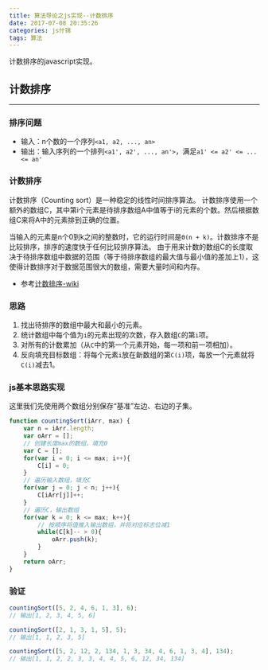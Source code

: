 ```yaml
---
title: 算法导论之js实现--计数排序
date: 2017-07-08 20:35:26
categories: js什锦
tags: 算法
---
```

计数排序的javascript实现。
<!--more-->

## 计数排序
-----
### 排序问题
- 输入：n个数的一个序列`<a1, a2, ..., an>`
- 输出：输入序列的一个排列`<a1', a2', ..., an'>`，满足`a1' <= a2' <= ... <= an'`

### 计数排序
计数排序（Counting sort）是一种稳定的线性时间排序算法。
计数排序使用一个额外的数组C，其中第i个元素是待排序数组A中值等于i的元素的个数。然后根据数组C来将A中的元素排到正确的位置。

当输入的元素是n个0到k之间的整数时，它的运行时间是`Θ(n + k)`。计数排序不是比较排序，排序的速度快于任何比较排序算法。
由于用来计数的数组C的长度取决于待排序数组中数据的范围（等于待排序数组的最大值与最小值的差加上1），这使得计数排序对于数据范围很大的数组，需要大量时间和内存。

- 参考[计数排序-wiki](https://zh.wikipedia.org/wiki/%E8%AE%A1%E6%95%B0%E6%8E%92%E5%BA%8F)

### 思路
1. 找出待排序的数组中最大和最小的元素。
2. 统计数组中每个值为`i`的元素出现的次数，存入数组`C`的第`i`项。
3. 对所有的计数累加（从`C`中的第一个元素开始，每一项和前一项相加）。
4. 反向填充目标数组：将每个元素`i`放在新数组的第`C(i)`项，每放一个元素就将`C(i)`减去1。

### js基本思路实现
这里我们先使用两个数组分别保存“基准”左边、右边的子集。

``` javascript
function countingSort(iArr, max) {
    var n = iArr.length;
    var oArr = [];
    // 创建长度max的数组，填充0
    var C = [];
    for(var i = 0; i <= max; i++){
        C[i] = 0;
    }
    // 遍历输入数组，填充C
    for(var j = 0; j < n; j++){
        C[iArr[j]]++;
    }
    // 遍历C，输出数组
    for(var k = 0; k <= max; k++){
        // 按顺序将值推入输出数组，并将对应标志位减1
        while(C[k]-- > 0){
            oArr.push(k);
        }
    }
    return oArr;
}
```

### 验证
``` javascript
countingSort([5, 2, 4, 6, 1, 3], 6); 
// 输出[1, 2, 3, 4, 5, 6]

countingSort([2, 1, 3, 1, 5], 5);
// 输出[1, 1, 2, 3, 5]

countingSort([5, 2, 12, 2, 134, 1, 3, 34, 4, 6, 1, 3, 4], 134); 
// 输出[1, 1, 2, 2, 3, 3, 4, 4, 5, 6, 12, 34, 134]
```